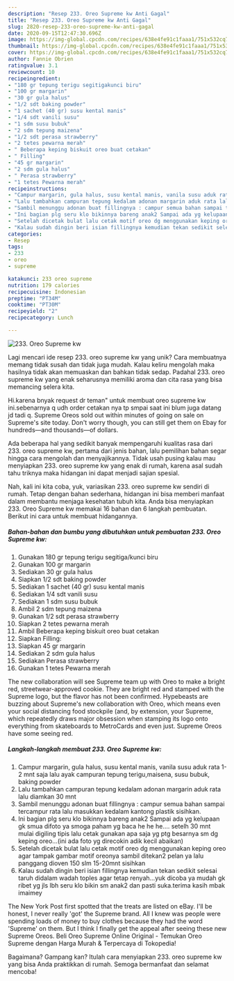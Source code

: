 ```yaml
---
description: "Resep 233. Oreo Supreme kw Anti Gagal"
title: "Resep 233. Oreo Supreme kw Anti Gagal"
slug: 2820-resep-233-oreo-supreme-kw-anti-gagal
date: 2020-09-15T12:47:30.696Z
image: https://img-global.cpcdn.com/recipes/638e4fe91c1faaa1/751x532cq70/233-oreo-supreme-kw-foto-resep-utama.jpg
thumbnail: https://img-global.cpcdn.com/recipes/638e4fe91c1faaa1/751x532cq70/233-oreo-supreme-kw-foto-resep-utama.jpg
cover: https://img-global.cpcdn.com/recipes/638e4fe91c1faaa1/751x532cq70/233-oreo-supreme-kw-foto-resep-utama.jpg
author: Fannie Obrien
ratingvalue: 3.1
reviewcount: 10
recipeingredient:
- "180 gr tepung terigu segitigakunci biru"
- "100 gr margarin"
- "30 gr gula halus"
- "1/2 sdt baking powder"
- "1 sachet (40 gr) susu kental manis"
- "1/4 sdt vanili susu"
- "1 sdm susu bubuk"
- "2 sdm tepung maizena"
- "1/2 sdt perasa strawberry"
- "2 tetes pewarna merah"
- " Beberapa keping biskuit oreo buat cetakan"
- " Filling"
- "45 gr margarin"
- "2 sdm gula halus"
- " Perasa strawberry"
- "1 tetes Pewarna merah"
recipeinstructions:
- "Campur margarin, gula halus, susu kental manis, vanila susu aduk rata 1-2 mnt saja lalu ayak campuran tepung terigu,maisena, susu bubuk, baking powder"
- "Lalu tambahkan campuran tepung kedalam adonan margarin aduk rata lalu diamkan 30 mnt"
- "Sambil menunggu adonan buat fillingnya : campur semua bahan sampai tercampur rata lalu masukkan kedalam kantong plastik sisihkan."
- "Ini bagian plg seru klo bikinnya bareng anak2 Sampai ada yg kelupaan gk smua difoto ya smoga paham yg baca he he he.... setelh 30 mnt mulai digiling tipis lalu cetak gunakan apa saja yg ptg besarnya sm dg keping oreo...(ini ada foto yg direcokin adik kecil abaikan)"
- "Setelah dicetak bulat lalu cetak motif oreo dg menggunakan keping oreo agar tampak gambar motif oreonya sambil ditekan2 pelan ya lalu panggang dioven 150 slm 15-20mnt sisihkan"
- "Kalau sudah dingin beri isian fillingnya kemudian tekan sedikit selesai taruh didalam wadah toples agar tetap renyah...yuk dicoba ya mudah gk ribet yg jls lbh seru klo bikin sm anak2 dan pasti suka.terima kasih mbak imaimey"
categories:
- Resep
tags:
- 233
- oreo
- supreme

katakunci: 233 oreo supreme 
nutrition: 179 calories
recipecuisine: Indonesian
preptime: "PT34M"
cooktime: "PT30M"
recipeyield: "2"
recipecategory: Lunch

---
```



![233. Oreo Supreme kw](https://img-global.cpcdn.com/recipes/638e4fe91c1faaa1/751x532cq70/233-oreo-supreme-kw-foto-resep-utama.jpg)

Lagi mencari ide resep 233. oreo supreme kw yang unik? Cara membuatnya memang tidak susah dan tidak juga mudah. Kalau keliru mengolah maka hasilnya tidak akan memuaskan dan bahkan tidak sedap. Padahal 233. oreo supreme kw yang enak seharusnya memiliki aroma dan cita rasa yang bisa memancing selera kita.

Hi.karena bnyak request dr teman&#34; untuk membuat oreo supreme kw ini.sebenarnya q udh order cetakan nya tp smpai saat ini blum juga datang jd tadi q. Supreme Oreos sold out within minutes of going on sale on Supreme&#39;s site today. Don&#39;t worry though, you can still get them on Ebay for hundreds—and thousands—of dollars.

Ada beberapa hal yang sedikit banyak mempengaruhi kualitas rasa dari 233. oreo supreme kw, pertama dari jenis bahan, lalu pemilihan bahan segar hingga cara mengolah dan menyajikannya. Tidak usah pusing kalau mau menyiapkan 233. oreo supreme kw yang enak di rumah, karena asal sudah tahu triknya maka hidangan ini dapat menjadi sajian spesial.


Nah, kali ini kita coba, yuk, variasikan 233. oreo supreme kw sendiri di rumah. Tetap dengan bahan sederhana, hidangan ini bisa memberi manfaat dalam membantu menjaga kesehatan tubuh kita. Anda bisa menyiapkan 233. Oreo Supreme kw memakai 16 bahan dan 6 langkah pembuatan. Berikut ini cara untuk membuat hidangannya.

<!--inarticleads1-->

##### Bahan-bahan dan bumbu yang dibutuhkan untuk pembuatan 233. Oreo Supreme kw:

1. Gunakan 180 gr tepung terigu segitiga/kunci biru
1. Gunakan 100 gr margarin
1. Sediakan 30 gr gula halus
1. Siapkan 1/2 sdt baking powder
1. Sediakan 1 sachet (40 gr) susu kental manis
1. Sediakan 1/4 sdt vanili susu
1. Sediakan 1 sdm susu bubuk
1. Ambil 2 sdm tepung maizena
1. Gunakan 1/2 sdt perasa strawberry
1. Siapkan 2 tetes pewarna merah
1. Ambil  Beberapa keping biskuit oreo buat cetakan
1. Siapkan  Filling:
1. Siapkan 45 gr margarin
1. Sediakan 2 sdm gula halus
1. Sediakan  Perasa strawberry
1. Gunakan 1 tetes Pewarna merah


The new collaboration will see Supreme team up with Oreo to make a bright red, streetwear-approved cookie. They are bright red and stamped with the Supreme logo, but the flavor has not been confirmed. Hypebeasts are buzzing about Supreme&#39;s new collaboration with Oreo, which means even your social distancing food stockpile (and, by extension, your Supreme, which repeatedly draws major obsession when stamping its logo onto everything from skateboards to MetroCards and even just. Supreme Oreos have some seeing red. 

<!--inarticleads2-->

##### Langkah-langkah membuat 233. Oreo Supreme kw:

1. Campur margarin, gula halus, susu kental manis, vanila susu aduk rata 1-2 mnt saja lalu ayak campuran tepung terigu,maisena, susu bubuk, baking powder
1. Lalu tambahkan campuran tepung kedalam adonan margarin aduk rata lalu diamkan 30 mnt
1. Sambil menunggu adonan buat fillingnya : campur semua bahan sampai tercampur rata lalu masukkan kedalam kantong plastik sisihkan.
1. Ini bagian plg seru klo bikinnya bareng anak2 Sampai ada yg kelupaan gk smua difoto ya smoga paham yg baca he he he.... setelh 30 mnt mulai digiling tipis lalu cetak gunakan apa saja yg ptg besarnya sm dg keping oreo...(ini ada foto yg direcokin adik kecil abaikan)
1. Setelah dicetak bulat lalu cetak motif oreo dg menggunakan keping oreo agar tampak gambar motif oreonya sambil ditekan2 pelan ya lalu panggang dioven 150 slm 15-20mnt sisihkan
1. Kalau sudah dingin beri isian fillingnya kemudian tekan sedikit selesai taruh didalam wadah toples agar tetap renyah...yuk dicoba ya mudah gk ribet yg jls lbh seru klo bikin sm anak2 dan pasti suka.terima kasih mbak imaimey


The New York Post first spotted that the treats are listed on eBay. I&#39;ll be honest, I never really &#39;got&#39; the Supreme brand. All I knew was people were spending loads of money to buy clothes because they had the word &#39;Supreme&#39; on them. But I think I finally get the appeal after seeing these new Supreme Oreos. Beli Oreo Supreme Online Original - Temukan Oreo Supreme dengan Harga Murah &amp; Terpercaya di Tokopedia! 

Bagaimana? Gampang kan? Itulah cara menyiapkan 233. oreo supreme kw yang bisa Anda praktikkan di rumah. Semoga bermanfaat dan selamat mencoba!
